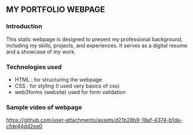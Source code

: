 ## MY PORTFOLIO WEBPAGE

### Introduction
This static webpage is designed to present my professional background, including my skills, projects, and experiences. It serves as a digital resume and a showcase of my work.
### Technologies used

- HTML : for structuring  the webpage
- CSS : for styling (I used very basics of css)
- web3forms (website) used for form validation

### Sample video of webpage


https://github.com/user-attachments/assets/d21b28b9-18af-4374-b1da-cfde44dd2ee0


